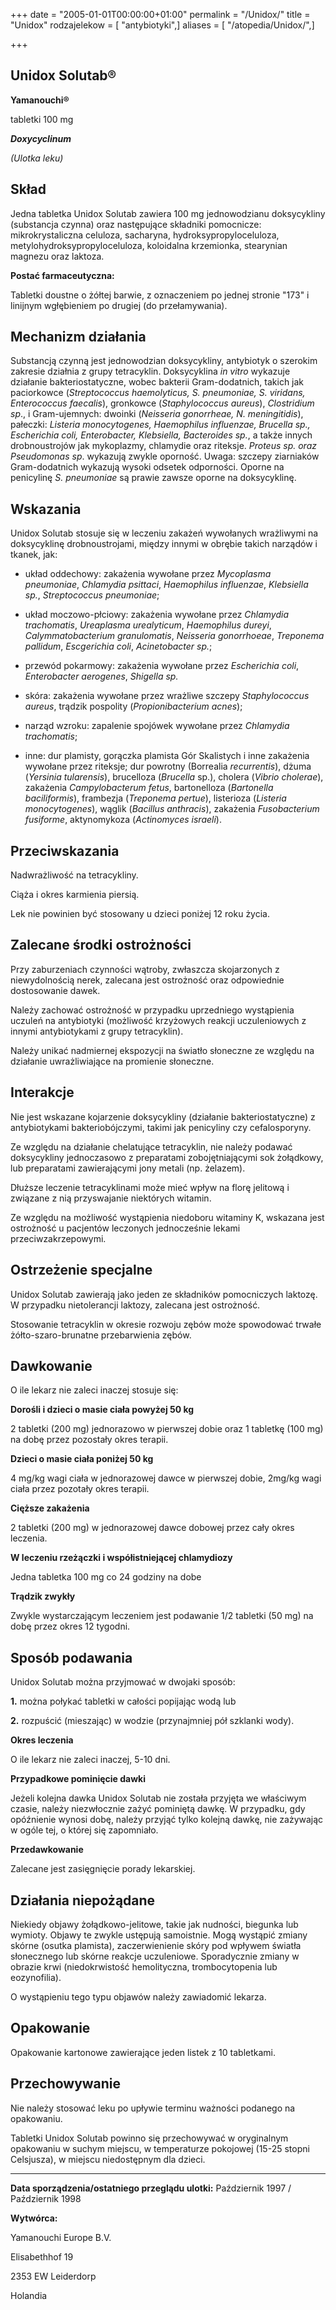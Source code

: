 +++
date = "2005-01-01T00:00:00+01:00"
permalink = "/Unidox/"
title = "Unidox"
rodzajelekow = [ "antybiotyki",]
aliases = [ "/atopedia/Unidox/",]

+++

Unidox Solutab®
---------------

**Yamanouchi®**

tabletki 100 mg

***Doxycyclinum***

*(Ulotka leku)*

Skład
-----

Jedna tabletka Unidox Solutab zawiera 100 mg jednowodzianu doksycykliny (substancja czynna) oraz następujące składniki pomocnicze: mikrokrystaliczna celuloza, sacharyna, hydroksypropyloceluloza, metylohydroksypropyloceluloza, koloidalna krzemionka, stearynian magnezu oraz laktoza.

**Postać farmaceutyczna:**

Tabletki doustne o żółtej barwie, z oznaczeniem po jednej stronie "173" i linijnym wgłębieniem po drugiej (do przełamywania).

Mechanizm działania
-------------------

Substancją czynną jest jednowodzian doksycykliny, antybiotyk o szerokim zakresie działnia z grupy tetracyklin. Doksycyklina *in vitro* wykazuje działanie bakteriostatyczne, wobec bakterii Gram-dodatnich, takich jak paciorkowce (*Streptococcus haemolyticus, S. pneumoniae, S. viridans, Enterococcus faecalis*), gronkowce (*Staphylococcus aureus*), *Clostridium sp*., i Gram-ujemnych: dwoinki (*Neisseria gonorrheae, N. meningitidis*), pałeczki: *Listeria monocytogenes, Haemophilus influenzae, Brucella sp., Escherichia coli, Enterobacter, Klebsiella, Bacteroides sp.*, a także innych drobnoustrojów jak mykoplazmy, chlamydie oraz riteksje. *Proteus sp. oraz Pseudomonas sp*. wykazują zwykle oporność. Uwaga: szczepy ziarniaków Gram-dodatnich wykazują wysoki odsetek odporności. Oporne na penicylinę *S. pneumoniae* są prawie zawsze oporne na doksycyklinę.

Wskazania
---------

Unidox Solutab stosuje się w leczeniu zakażeń wywołanych wrażliwymi na doksycyklinę drobnoustrojami, między innymi w obrębie takich narządów i tkanek, jak:

-   układ oddechowy: zakażenia wywołane przez *Mycoplasma pneumoniae*, *Chlamydia psittaci*, *Haemophilus influenzae*, *Klebsiella sp.*, *Streptococcus pneumoniae*;

<!-- -->

-   układ moczowo-płciowy: zakażenia wywołane przez *Chlamydia trachomatis*, *Ureaplasma urealyticum*, *Haemophilus dureyi*, *Calymmatobacterium granulomatis*, *Neisseria gonorrhoeae*, *Treponema pallidum*, *Escgerichia coli*, *Acinetobacter sp.*;

<!-- -->

-   przewód pokarmowy: zakażenia wywołane przez *Escherichia coli*, *Enterobacter aerogenes*, *Shigella sp.*

<!-- -->

-   skóra: zakażenia wywołane przez wrażliwe szczepy *Staphylococcus aureus*, trądzik pospolity (*Propionibacterium acnes*);

<!-- -->

-   narząd wzroku: zapalenie spojówek wywołane przez *Chlamydia trachomatis*;

<!-- -->

-   inne: dur plamisty, gorączka plamista Gór Skalistych i inne zakażenia wywołane przez riteksje; dur powrotny (Borrealia *recurrentis*), dżuma (*Yersinia tularensis*), brucelloza (*Brucella* sp.), cholera (*Vibrio cholerae*), zakażenia *Campylobacterum fetus*, bartonelloza (*Bartonella baciliformis*), frambezja (*Treponema pertue*), listerioza (*Listeria monocytogenes*), wąglik (*Bacillus anthracis*), zakażenia *Fusobacterium fusiforme*, aktynomykoza (*Actinomyces israeli*).

Przeciwskazania
---------------

Nadwrażliwość na tetracykliny.

Ciąża i okres karmienia piersią.

Lek nie powinien być stosowany u dzieci poniżej 12 roku życia.

Zalecane środki ostrożności
---------------------------

Przy zaburzeniach czynności wątroby, zwłaszcza skojarzonych z niewydolnością nerek, zalecana jest ostrożność oraz odpowiednie dostosowanie dawek.

Należy zachować ostrożność w przypadku uprzedniego wystąpienia uczuleń na antybiotyki (możliwość krzyżowych reakcji uczuleniowych z innymi antybiotykami z grupy tetracyklin).

Należy unikać nadmiernej ekspozycji na światło słoneczne ze względu na działanie uwrażliwiające na promienie słoneczne.

Interakcje
----------

Nie jest wskazane kojarzenie doksycykliny (działanie bakteriostatyczne) z antybiotykami bakteriobójczymi, takimi jak penicyliny czy cefalosporyny.

Ze względu na działanie chelatujące tetracyklin, nie należy podawać doksycykliny jednoczasowo z preparatami zobojętniającymi sok żołądkowy, lub preparatami zawierającymi jony metali (np. żelazem).

Dłuższe leczenie tetracyklinami może mieć wpływ na florę jelitową i związane z nią przyswajanie niektórych witamin.

Ze względu na możliwość wystąpienia niedoboru witaminy K, wskazana jest ostrożność u pacjentów leczonych jednocześnie lekami przeciwzakrzepowymi.

Ostrzeżenie specjalne
---------------------

Unidox Solutab zawierają jako jeden ze składników pomocniczych laktozę. W przypadku nietolerancji laktozy, zalecana jest ostrożność.

Stosowanie tetracyklin w okresie rozwoju zębów może spowodować trwałe żółto-szaro-brunatne przebarwienia zębów.

Dawkowanie
----------

O ile lekarz nie zaleci inaczej stosuje się:

**Dorośli i dzieci o masie ciała powyżej 50 kg**

2 tabletki (200 mg) jednorazowo w pierwszej dobie oraz 1 tabletkę (100 mg) na dobę przez pozostały okres terapii.

**Dzieci o masie ciała poniżej 50 kg**

4 mg/kg wagi ciała w jednorazowej dawce w pierwszej dobie, 2mg/kg wagi ciała przez pozotały okres terapii.

**Cięższe zakażenia**

2 tabletki (200 mg) w jednorazowej dawce dobowej przez cały okres leczenia.

**W leczeniu rzeżączki i współistniejącej chlamydiozy**

Jedna tabletka 100 mg co 24 godziny na dobe

**Trądzik zwykły**

Zwykle wystarczającym leczeniem jest podawanie 1/2 tabletki (50 mg) na dobę przez okres 12 tygodni.

Sposób podawania
----------------

Unidox Solutab można przyjmować w dwojaki sposób:

**1.** można połykać tabletki w całości popijając wodą lub

**2.** rozpuścić (mieszając) w wodzie (przynajmniej pół szklanki wody).

**Okres leczenia**

O ile lekarz nie zaleci inaczej, 5-10 dni.

**Przypadkowe pominięcie dawki**

Jeżeli kolejna dawka Unidox Solutab nie została przyjęta we właściwym czasie, należy niezwłocznie zażyć pominiętą dawkę. W przypadku, gdy opóźnienie wynosi dobę, należy przyjąć tylko kolejną dawkę, nie zażywając w ogóle tej, o której się zapomniało.

**Przedawkowanie**

Zalecane jest zasięgnięcie porady lekarskiej.

Działania niepożądane
---------------------

Niekiedy objawy żołądkowo-jelitowe, takie jak nudności, biegunka lub wymioty. Objawy te zwykle ustępują samoistnie. Mogą wystąpić zmiany skórne (osutka plamista), zaczerwienienie skóry pod wpływem światła słonecznego lub skórne reakcje uczuleniowe. Sporadycznie zmiany w obrazie krwi (niedokrwistość hemolityczna, trombocytopenia lub eozynofilia).

O wystąpieniu tego typu objawów należy zawiadomić lekarza.

Opakowanie
----------

Opakowanie kartonowe zawierające jeden listek z 10 tabletkami.

Przechowywanie
--------------

Nie należy stosować leku po upływie terminu ważności podanego na opakowaniu.

Tabletki Unidox Solutab powinno się przechowywać w oryginalnym opakowaniu w suchym miejscu, w temperaturze pokojowej (15-25 stopni Celsjusza), w miejscu niedostępnym dla dzieci.

------------------------------------------------------------------------

**Data sporządzenia/ostatniego przeglądu ulotki:** Październik 1997 / Październik 1998

**Wytwórca:**

Yamanouchi Europe B.V.

Elisabethhof 19

2353 EW Leiderdorp

Holandia
